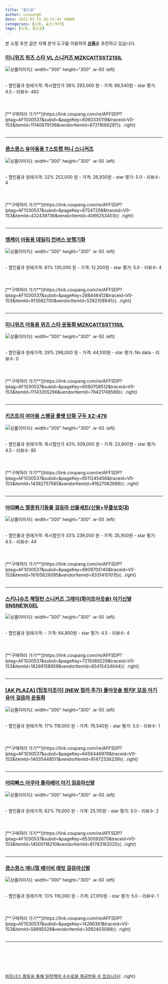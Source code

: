 ```yaml
---
title: "올드솔"
author: coupang6
date: 2023-07-25 16:51:43 +0800
categories: [쇼핑, 출산/육아]
tags: [쇼핑, 올드솔]
---
```


본 쇼핑 추천 글은 자체 분석 도구를 이용하여 [**상품**](https://link.coupang.com/a/bao1ui)을 추천하고 있습니다.

### [미니위즈 위즈 스타 VL 스니커즈 MZKCA1TSST21SIL](https://link.coupang.com/re/AFFSDP?lptag=AF1030537&subid=&pageKey=6060335119&traceid=V0-153&itemId=11140679136&vendorItemId=87211666297)

![상품이미지](https://thumbnail8.coupangcdn.com/thumbnails/remote/230x230ex/image/vendor_inventory/5689/c5c880066b8e5f5d7bfb44ae081c331e3fd7cc80bd4a250a7f1726fa0a2f.png){: width="300" height="300" .w-50 .left}


<br>
- 할인율과 원래가격: 즉시할인가 38%  293,000   원
- 가격: 88,540원
- star 평가: 4.5
- 리뷰수: 462
<br>
<br>
<br>
<br>
[**구매하러 가기**](https://link.coupang.com/re/AFFSDP?lptag=AF1030537&subid=&pageKey=6060335119&traceid=V0-153&itemId=11140679136&vendorItemId=87211666297){: .right}
<br>
<br>

---

### [쿵스쿵스 유아동용 T스트랩 허니 스니커즈](https://link.coupang.com/re/AFFSDP?lptag=AF1030537&subid=&pageKey=67547208&traceid=V0-153&itemId=432439736&vendorItemId=4066253403)

![상품이미지](https://thumbnail10.coupangcdn.com/thumbnails/remote/230x230ex/image/product/image/vendoritem/2018/11/09/4066253283/55477fc4-31f8-4f27-9a5d-d96eb71d1e81.jpg){: width="300" height="300" .w-50 .left}


<br>
- 할인율과 원래가격: 32%  253,000   원
- 가격: 26,930원
- star 평가: 5.0
- 리뷰수: 4
<br>
<br>
<br>
<br>
[**구매하러 가기**](https://link.coupang.com/re/AFFSDP?lptag=AF1030537&subid=&pageKey=67547208&traceid=V0-153&itemId=432439736&vendorItemId=4066253403){: .right}
<br>
<br>

---

### [엠케이 아동용 데일리 컨버스 보행기화](https://link.coupang.com/re/AFFSDP?lptag=AF1030537&subid=&pageKey=288446412&traceid=V0-153&itemId=913582700&vendorItemId=5282108945)

![상품이미지](https://thumbnail7.coupangcdn.com/thumbnails/remote/230x230ex/image/retail/images/2019/08/26/10/6/90e2a9e6-591b-4b49-b80b-8b5ca8474c05.jpg){: width="300" height="300" .w-50 .left}


<br>
- 할인율과 원래가격: 61%  130,000   원
- 가격: 12,200원
- star 평가: 5.0
- 리뷰수: 4
<br>
<br>
<br>
<br>
[**구매하러 가기**](https://link.coupang.com/re/AFFSDP?lptag=AF1030537&subid=&pageKey=288446412&traceid=V0-153&itemId=913582700&vendorItemId=5282108945){: .right}
<br>
<br>

---

### [미니위즈 아동용 위즈 스타 운동화 MZKCA1TSST11SIL](https://link.coupang.com/re/AFFSDP?lptag=AF1030537&subid=&pageKey=6060708512&traceid=V0-153&itemId=11143355296&vendorItemId=78421749589)

![상품이미지](https://thumbnail9.coupangcdn.com/thumbnails/remote/230x230ex/image/rs_quotation_api/rgxzx7zg/0b8fde6b644a42d0a9378d3d8e3ee872.jpg){: width="300" height="300" .w-50 .left}


<br>
- 할인율과 원래가격: 29%  298,000   원
- 가격: 44,100원
- star 평가: No data
- 리뷰수: 0
<br>
<br>
<br>
<br>
[**구매하러 가기**](https://link.coupang.com/re/AFFSDP?lptag=AF1030537&subid=&pageKey=6060708512&traceid=V0-153&itemId=11143355296&vendorItemId=78421749589){: .right}
<br>
<br>

---

### [키즈트리 여아용 스팽글 플랫 단화 구두 XZ-479](https://link.coupang.com/re/AFFSDP?lptag=AF1030537&subid=&pageKey=6511245456&traceid=V0-153&itemId=14382757585&vendorItemId=81627062699)

![상품이미지](https://thumbnail8.coupangcdn.com/thumbnails/remote/230x230ex/image/rs_quotation_api/prewywoa/728ed44d03934fbd93dcfc098334c71f.jpg){: width="300" height="300" .w-50 .left}


<br>
- 할인율과 원래가격: 즉시할인가 43%  309,000   원
- 가격: 23,900원
- star 평가: 4.5
- 리뷰수: 85
<br>
<br>
<br>
<br>
[**구매하러 가기**](https://link.coupang.com/re/AFFSDP?lptag=AF1030537&subid=&pageKey=6511245456&traceid=V0-153&itemId=14382757585&vendorItemId=81627062699){: .right}
<br>
<br>

---

### [아띠빠스 멸종위기동물 걸음마 선물세트(신발+무릎보호대)](https://link.coupang.com/re/AFFSDP?lptag=AF1030537&subid=&pageKey=6809705140&traceid=V0-153&itemId=16105626095&vendorItemId=83314101015)

![상품이미지](https://thumbnail10.coupangcdn.com/thumbnails/remote/230x230ex/image/vendor_inventory/11f4/7bf9af813235b60594bed18ac2018084c40593a0315901c44a8281199f2a.jpg){: width="300" height="300" .w-50 .left}


<br>
- 할인율과 원래가격: 즉시할인가 33%  239,000   원
- 가격: 35,900원
- star 평가: 4.5
- 리뷰수: 44
<br>
<br>
<br>
<br>
[**구매하러 가기**](https://link.coupang.com/re/AFFSDP?lptag=AF1030537&subid=&pageKey=6809705140&traceid=V0-153&itemId=16105626095&vendorItemId=83314101015){: .right}
<br>
<br>

---

### [스키니슈즈 해밀턴 스니커즈 그레이(화이트아웃솔) 아기신발 SNSNE1K0EL](https://link.coupang.com/re/AFFSDP?lptag=AF1030537&subid=&pageKey=7215069229&traceid=V0-153&itemId=18269158959&vendorItemId=85415434644)

![상품이미지](https://thumbnail10.coupangcdn.com/thumbnails/remote/230x230ex/image/vendor_inventory/052f/e7f054024d3ce415d704c5e8937cfcd6b7acab696ca571f37e4e68884156.jpg){: width="300" height="300" .w-50 .left}


<br>
- 할인율과 원래가격: 
- 가격: 64,800원
- star 평가: 4.5
- 리뷰수: 4
<br>
<br>
<br>
<br>
[**구매하러 가기**](https://link.coupang.com/re/AFFSDP?lptag=AF1030537&subid=&pageKey=7215069229&traceid=V0-153&itemId=18269158959&vendorItemId=85415434644){: .right}
<br>
<br>

---

### [[AK PLAZA] [팁토이조이] (NEW 컬러 추가) 풀아웃솔 펑키F 모음 아기 유아 걸음마 운동화](https://link.coupang.com/re/AFFSDP?lptag=AF1030537&subid=&pageKey=6456446978&traceid=V0-153&itemId=14035448511&vendorItemId=81472336239)

![상품이미지](https://thumbnail8.coupangcdn.com/thumbnails/remote/230x230ex/image/vendor_inventory/0c84/caa5b44a0de705aff4d68d21b39960334377e98b0cd4a9744a9bc45cd762.jpg){: width="300" height="300" .w-50 .left}


<br>
- 할인율과 원래가격: 17%  119,000   원
- 가격: 76,540원
- star 평가: 3.0
- 리뷰수: 1
<br>
<br>
<br>
<br>
[**구매하러 가기**](https://link.coupang.com/re/AFFSDP?lptag=AF1030537&subid=&pageKey=6456446978&traceid=V0-153&itemId=14035448511&vendorItemId=81472336239){: .right}
<br>
<br>

---

### [아띠빠스 아쿠아 폴라베어 아기 걸음마신발](https://link.coupang.com/re/AFFSDP?lptag=AF1030537&subid=&pageKey=6530092675&traceid=V0-153&itemId=14500118210&vendorItemId=81743162020)

![상품이미지](https://thumbnail9.coupangcdn.com/thumbnails/remote/230x230ex/image/vendor_inventory/e115/dc2566f4c178293b98b4a3299839871dad92ca5d6377fff3240fb29dac78.jpg){: width="300" height="300" .w-50 .left}


<br>
- 할인율과 원래가격: 62%  79,000   원
- 가격: 25,110원
- star 평가: 5.0
- 리뷰수: 2
<br>
<br>
<br>
<br>
[**구매하러 가기**](https://link.coupang.com/re/AFFSDP?lptag=AF1030537&subid=&pageKey=6530092675&traceid=V0-153&itemId=14500118210&vendorItemId=81743162020){: .right}
<br>
<br>

---

### [쿵스쿵스 애니멀 베이비 래빗 걸음마신발](https://link.coupang.com/re/AFFSDP?lptag=AF1030537&subid=&pageKey=14266361&traceid=V0-153&itemId=58895528&vendorItemId=3092403068)

![상품이미지](https://thumbnail10.coupangcdn.com/thumbnails/remote/230x230ex/image/retail/images/2017/02/06/17/4/bffd2dac-eb7b-417a-a484-e99afdfbb870.jpg){: width="300" height="300" .w-50 .left}


<br>
- 할인율과 원래가격: 13%  116,000   원
- 가격: 27,910원
- star 평가: 5.0
- 리뷰수: 1
<br>
<br>
<br>
<br>
[**구매하러 가기**](https://link.coupang.com/re/AFFSDP?lptag=AF1030537&subid=&pageKey=14266361&traceid=V0-153&itemId=58895528&vendorItemId=3092403068){: .right}
<br>
<br>

---
<br><br><br><br><br> [파트너스 활동을 통해 일정액의 수수료를 제공받을 수 있습니다](https://link.coupang.com/a/bao1ui){: .right}